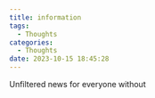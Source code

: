 ```yaml
---
title: information
tags:
  - Thoughts
categories:
  - Thoughts
date: 2023-10-15 18:45:28
---
```


Unfiltered news for everyone without 